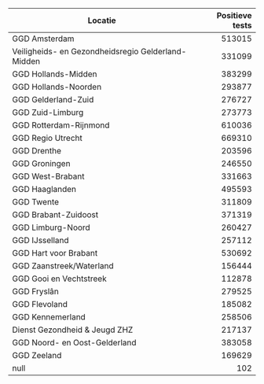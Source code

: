 | Locatie | Positieve tests |
|---------|----------------:|
| GGD Amsterdam                            | 513015 |
| Veiligheids- en Gezondheidsregio Gelderland-Midden | 331099 |
| GGD Hollands-Midden                      | 383299 |
| GGD Hollands-Noorden                     | 293877 |
| GGD Gelderland-Zuid                      | 276727 |
| GGD Zuid-Limburg                         | 273773 |
| GGD Rotterdam-Rijnmond                   | 610036 |
| GGD Regio Utrecht                        | 669310 |
| GGD Drenthe                              | 203596 |
| GGD Groningen                            | 246550 |
| GGD West-Brabant                         | 331663 |
| GGD Haaglanden                           | 495593 |
| GGD Twente                               | 311809 |
| GGD Brabant-Zuidoost                     | 371319 |
| GGD Limburg-Noord                        | 260427 |
| GGD IJsselland                           | 257112 |
| GGD Hart voor Brabant                    | 530692 |
| GGD Zaanstreek/Waterland                 | 156444 |
| GGD Gooi en Vechtstreek                  | 112878 |
| GGD Fryslân                              | 279525 |
| GGD Flevoland                            | 185082 |
| GGD Kennemerland                         | 258506 |
| Dienst Gezondheid & Jeugd ZHZ            | 217137 |
| GGD Noord- en Oost-Gelderland            | 383058 |
| GGD Zeeland                              | 169629 |
| null                                     |   102 |
